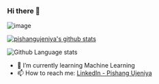 ### Hi there 👋

![image](https://github.com/saadeghi/saadeghi/blob/master/dino.gif)

[![pishangujeniya's github stats](https://github-readme-stats.vercel.app/api?username=pishangujeniya&count_private=true&show_icons=true)](https://github.com/pishangujeniya) 

![Github Language stats](https://github-readme-stats.vercel.app/api/top-langs/?username=pishangujeniya&langs_count=4)

- 🌱 I’m currently learning Machine Learning
- 📫 How to reach me: [LinkedIn - Pishang Ujeniya](https://www.linkedin.com/in/pishangujeniya/)

<!--
**pishangujeniya/pishangujeniya** is a ✨ _special_ ✨ repository because its `README.md` (this file) appears on your GitHub profile.

Here are some ideas to get you started:

- 🔭 I’m currently working on ...
- 🌱 I’m currently learning Machine Learning
- 👯 I’m looking to collaborate on ...
- 🤔 I’m looking for help with ...
- 💬 Ask me about ...
- 📫 How to reach me: ...
- 😄 Pronouns: ...
- ⚡ Fun fact: ...
-->
